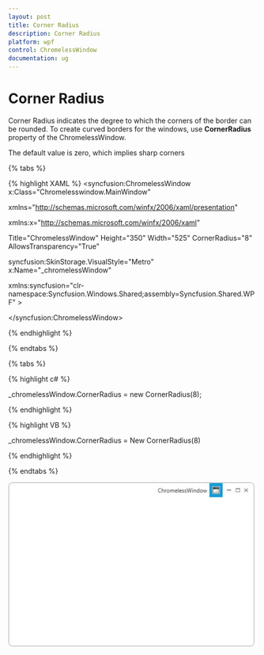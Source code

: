 ```yaml
---
layout: post
title: Corner Radius
description: Corner Radius
platform: wpf
control: ChromelessWindow
documentation: ug
---
```

# Corner Radius

Corner Radius indicates the degree to which the corners of the border can be rounded. To create curved borders for the windows, use **CornerRadius** property of the ChromelessWindow.

The default value is zero, which implies sharp corners

{% tabs %}

{% highlight XAML %}
<syncfusion:ChromelessWindow x:Class="Chromelesswindow.MainWindow"

xmlns="http://schemas.microsoft.com/winfx/2006/xaml/presentation"

xmlns:x="http://schemas.microsoft.com/winfx/2006/xaml"

Title="ChromelessWindow" Height="350" Width="525"  CornerRadius="8"  AllowsTransparency="True" 

syncfusion:SkinStorage.VisualStyle="Metro" x:Name="_chromelessWindow"    

xmlns:syncfusion="clr-namespace:Syncfusion.Windows.Shared;assembly=Syncfusion.Shared.WPF"  >

</syncfusion:ChromelessWindow>



{% endhighlight %}

{% endtabs %}

{% tabs %}

{% highlight c# %}

_chromelessWindow.CornerRadius = new CornerRadius(8);

{% endhighlight %}

{% highlight VB %}

_chromelessWindow.CornerRadius = New CornerRadius(8)

{% endhighlight %}

{% endtabs %}

![C:/Users/Sugapriya.Mariappan/Desktop/chromelesswindow/cornerrad.png](Corner-Radius_images/Corner-Radius_img1.jpeg)


